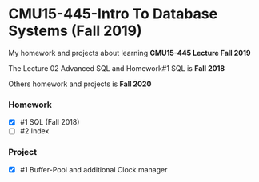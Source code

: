 # CMU15-445-Intro To Database Systems (Fall 2019)
My homework and projects about learning **CMU15-445 Lecture  Fall 2019**

The Lecture 02 Advanced SQL  and Homework#1 SQL is  **Fall 2018**

Others homework and projects is **Fall 2020**

### Homework

- [x] #1 SQL (Fall 2018)
- [ ] #2 Index

### Project

- [x] #1 Buffer-Pool and additional Clock manager

